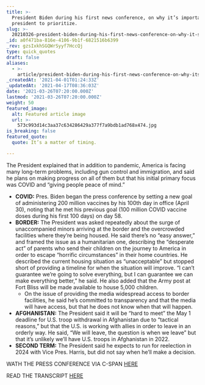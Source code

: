 ```yaml
---
title: >-
  President Biden during his first news conference, on why it’s important for a
  president to prioritize.
slug: >-
  20210326-president-biden-during-his-first-news-conference-on-why-it-s-important-for-a-president-to
_id: a0f471ba-816e-4106-9b1f-6821516b6399
_rev: gzsIxkhSGQWrSyyf7HccQj
type: quick_quotes
draft: false
aliases:
  - >-
    article/president-biden-during-his-first-news-conference-on-why-its-important-for-a-president-to-prioritize/
_createdAt: '2021-04-01T01:24:33Z'
_updatedAt: '2021-04-17T08:36:03Z'
date: '2021-03-26T07:20:00.000Z'
lastmod: '2021-03-26T07:20:00.000Z'
weight: 50
featured_image:
  alt: Featured article image
  url: >-
    573c993d14c3aa37c634286429a377f7a9bdb1ad768x474.jpg
is_breaking: false
featured_quote:
  quote: It’s a matter of timing.

---
```

The President explained that in addition to pandemic, America is facing many long-term problems, including gun control and immigration, and said he plans on making progress on all of them but that his initial primary focus was COVID and “giving people peace of mind.”

* **COVID:** Pres. Biden began the press conference by setting a new goal of administering 200 million vaccines by his 100th day in office (April 30), noting that he met his previous goal (100 million COVID vaccine doses during his first 100 days) on day 58.
* **BORDER:** The President was asked repeatedly about the surge of unaccompanied minors arriving at the border and the overcrowded facilities where they’re being housed. He said there’s no “easy answer,” and framed the issue as a humanitarian one, describing the “desperate act” of parents who send their children on the journey to America in order to escape “horrific circumstances” in their home countries. He described the current housing situation as “unacceptable” but stopped short of providing a timeline for when the situation will improve. “I can’t guarantee we’re going to solve everything, but I can guarantee we can make everything better,” he said. He also added that the Army post at Fort Bliss will be made available to house 5,000 children.
  * On the issue of providing the media widespread access to border facilities, he said he’s committed to transparency and that the media will have access, but that he does not know when that will happen.
* **AFGHANISTAN:** The President said it will be “hard to meet” the May 1 deadline for U.S. troop withdrawal in Afghanistan due to “tactical reasons,” but that the U.S. is working with allies in order to leave in an orderly way. He said, “We will leave, the question is when we leave” but that it’s unlikely we’ll have U.S. troops in Afghanistan in 2022.
* **SECOND TERM:** The President said he expects to run for reelection in 2024 with Vice Pres. Harris, but did not say when he’ll make a decision.

WATH THE PRESS CONFERENCE VIA C-SPAN [HERE](https://www.c-span.org/video/?510139-1/president-biden-holds-news-conference)

READ THE TRANSCRIPT [HERE](https://www.whitehouse.gov/briefing-room/speeches-remarks/2021/03/25/remarks-by-president-biden-in-press-conference/)